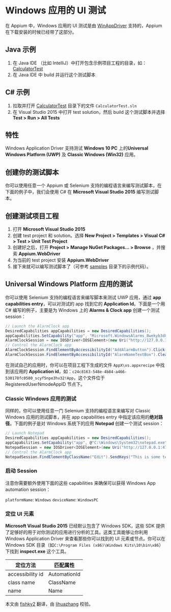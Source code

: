# Windows 应用的 UI 测试

在 Appium 中，Windows 应用的 UI 测试是由 [WinAppDriver](https://github.com/Microsoft/WinAppDriver) 支持的，Appium 在下载安装的时候已经带了这部分。

## Java 示例
1. 在 Java IDE （比如 IntelliJ）中打开包含示例项目工程的目录，如：[CalculatorTest](https://github.com/Microsoft/WinAppDriver/tree/master/Samples/Java/CalculatorTest)
2. 在 Java IDE 中 build 并运行这个测试脚本

## C# 示例
1. 拉取并打开 [CalculatorTest](https://github.com/Microsoft/WinAppDriver/tree/master/Samples/C%23/CalculatorTest) 目录下的文件 `CalculatorTest.sln`
2. 在 Visual Studio 2015 中打开 test solution，然后 build 这个测试脚本并选择 **Test > Run > All Tests**

## 特性
Windows Application Driver 支持测试 **Windows 10 PC** 上的**Universal Windows Platform (UWP)** 及 **Classic Windows (Win32)** 应用。

## 创建你的测试脚本
你可以使用任意一个 Appium 或 Selenium 支持的编程语言来编写测试脚本，在下面的例子中，我们会使用 C# 在 **Microsoft Visual Studio 2015** 编写测试脚本。

## 创建测试项目工程
1. 打开 **Microsoft Visual Studio 2015**
2. 创建 test project 和 solution。选择 **New Project > Templates > Visual C# > Test > Unit Test Project**
3. 创建好之后，打开 **Project > Manage NuGet Packages... > Browse** ，并搜索 **Appium.WebDriver**
4. 为当前的 test project 安装 **Appium.WebDriver**
5. 接下来就可以编写测试脚本了（可参考 [samples](https://github.com/appium/sample-code/tree/master/sample-code/examples/C%23/CalculatorTest) 目录下的示例代码）。

## Universal Windows Platform 应用的测试
你可以使用 Selenium 支持的编程语言来编写脚本来测试 UWP 应用，通过 **app capabilities entry**，可以对测试的 app 找到它的 **Application Id**。下面是一个用 C# 编写的例子，主要是为 Windows 上的 **Alarms & Clock app** 创建一个测试 session：

```c#
// Launch the AlarmClock app
DesiredCapabilities appCapabilities = new DesiredCapabilities();
appCapabilities.SetCapability("app", "Microsoft.WindowsAlarms_8wekyb3d8bbwe!App");
AlarmClockSession = new IOSDriver<IOSElement>(new Uri("http://127.0.0.1:4723"), appCapabilities);
// Control the AlarmClock app
AlarmClockSession.FindElementByAccessibilityId("AddAlarmButton").Click();
AlarmClockSession.FindElementByAccessibilityId("AlarmNameTextBox").Clear();
```
在测试自己的应用时，你可以在项目工程下生成的文件 `AppX\vs.appxrecipe` 中找到该应用的 **Application id**，如：```c24c8163-548e-4b84-a466-530178fc0580_scyf5npe3hv32!App```，这个文件位于 RegisteredUserNmodeAppID 节点下。

### Classic Windows 应用的测试
同样的，你可以使用任意一门 Selenium 支持的编程语言来编写对 Classic Windows 应用的测试脚本，并在 app capabilities entry 中指定该应用的**绝对路径**。下面的例子是对 Windows 系统下的应用 **Notepad** 创建一个测试 session：

```c#
// Launch Notepad
DesiredCapabilities appCapabilities = new DesiredCapabilities();
appCapabilities.SetCapability("app", @"C:\Windows\System32\notepad.exe");
NotepadSession = new IOSDriver<IOSElement>(new Uri("http://127.0.0.1:4723"), appCapabilities);
// Control the AlarmClock app
NotepadSession.FindElementByClassName("Edit").SendKeys("This is some text");
```

### 启动 Session
注意你需要额外使用下面的这些 capabilities 来确保可以获得 Windows App automation session：

`platformName`: `Windows`
`deviceName`: `WindowsPC`

### 定位 UI 元素
**Microsoft Visual Studio 2015** 已经默认包含了 Windows SDK，这些 SDK 提供了足够好的用于对你测试的应用进行分析的工具。这类工具能够让你利用 Windows Application Driver 来查看那些你可以找到的 UI 元素或节点。你可以在 Windows SDK 目录（如`C:\Program Files (x86)\Windows Kits\10\bin\x86`）下找到 **inspect.exe** 这个工具。

|       定位方法   	|       匹配属性    	|
|------------------|-------------------|
| accessibility id	|   AutomationId   	|
|    class name   	|     ClassName    	|
|       name      	|       Name       	|

本文由 [fishky2](https://github.com/fishky2) 翻译，由 [lihuazhang](https://github.com/lihuazhang) 校验。
